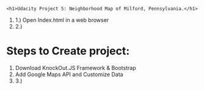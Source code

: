 	<h1>Udacity Project 5: Neighborhood Map of Milford, Pennsylvania.</h1>
<ol>
	<li> 1.) Open Index.html in a web browser </li>
	<li> 2.) </li>
</ol>



<h1>Steps to Create project:</h1>
<ol>
	<li> Download KnockOut.JS Framework &amp; Bootstrap</li>
	<li>Add Google Maps API and Customize Data</li>
	<li>3.) </li>
</ol>